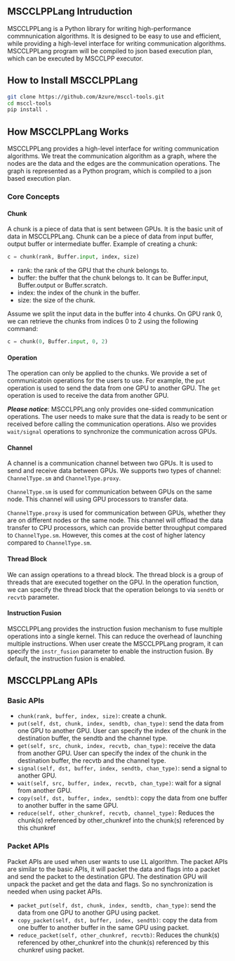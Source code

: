 ## MSCCLPPLang Intruduction
MSCCLPPLang is a Python library for writing high-performance commnunication algorithms. It is designed to be easy to use and efficient, while providing a high-level interface for writing communication algorithms. MSCCLPPLang program will be compiled to json based execution plan, which can be executed by MSCCLPP executor.

## How to Install MSCCLPPLang
```bash
git clone https://github.com/Azure/msccl-tools.git
cd msccl-tools
pip install .
```

## How MSCCLPPLang Works
MSCCLPPLang provides a high-level interface for writing communication algorithms. We treat the communication algorithm as a graph, where the nodes are the data and the edges are the communication operations. The graph is represented as a Python program, which is compiled to a json based execution plan.

### Core Concepts

#### Chunk
A chunk is a piece of data that is sent between GPUs. It is the basic unit of data in MSCCLPPLang. Chunk can be a piece of data from input buffer, output buffer or intermediate buffer.
Example of creating a chunk:
```python
c = chunk(rank, Buffer.input, index, size)
```
- rank: the rank of the GPU that the chunk belongs to.
- buffer: the buffer that the chunk belongs to. It can be Buffer.input, Buffer.output or Buffer.scratch.
- index: the index of the chunk in the buffer.
- size: the size of the chunk.

Assume we split the input data in the buffer into 4 chunks. On GPU rank 0, we can retrieve the chunks from indices 0 to 2 using the following command:
```python
c = chunk(0, Buffer.input, 0, 2)
```

#### Operation
The operation can only be applied to the chunks. We provide a set of communicatoin operations for the users to use. For example, the `put` operation is used to send the data from one GPU to another GPU. The `get` operation is used to receive the data from another GPU.

***Please notice***: MSCCLPPLang only provides one-sided communication operations. The user needs to make sure that the data is ready to be sent or received before calling the communication operations. Also we provides `wait/signal` operations to synchronize the communication across GPUs.

#### Channel
A channel is a communication channel between two GPUs. It is used to send and receive data between GPUs. We supports two types of channel: `ChannelType.sm` and `ChannelType.proxy`.

`ChannelType.sm` is used for communication between GPUs on the same node. This channel will using GPU processors to transfer data.

`ChannelType.proxy` is used for communication between GPUs, whether they are on different nodes or the same node. This channel will offload the data transfer to CPU processors, which can provide better throughput compared to `ChannelType.sm`. However, this comes at the cost of higher latency compared to `ChannelType.sm`.

#### Thread Block

We can assign operations to a thread block. The thread block is a group of threads that are executed together on the GPU. In the operation function, we can specify the thread block that the operation belongs to via `sendtb` or `recvtb` parameter.

#### Instruction Fusion
MSCCLPPLang provides the instruction fusion mechanism to fuse multiple operations into a single kernel. This can reduce the overhead of launching multiple instructions. When user create the MSCCLPPLang program, it can specify the `instr_fusion` parameter to enable the instruction fusion. By default, the instruction fusion is enabled.

## MSCCLPPLang APIs

### Basic APIs
- `chunk(rank, buffer, index, size)`: create a chunk.
- `put(self, dst, chunk, index, sendtb, chan_type)`: send the data from one GPU to another GPU. User can specify the index of the chunk in the destination buffer, the sendtb and the channel type.
- `get(self, src, chunk, index, recvtb, chan_type)`: receive the data from another GPU. User can specify the index of the chunk in the destination buffer, the recvtb and the channel type.
- `signal(self, dst, buffer, index, sendtb, chan_type)`: send a signal to another GPU.
- `wait(self, src, buffer, index, recvtb, chan_type)`: wait for a signal from another GPU.
- `copy(self, dst, buffer, index, sendtb)`: copy the data from one buffer to another buffer in the same GPU.
- `reduce(self, other_chunkref, recvtb, channel_type)`: Reduces the chunk(s) referenced by other_chunkref into the chunk(s) referenced by this chunkref

### Packet APIs
Packet APIs are used when user wants to use LL algorithm. The packet APIs are similar to the basic APIs, it will packet the data and flags into a packet and send the packet to the destination GPU. The destination GPU will unpack the packet and get the data and flags. So no synchronization is needed when using packet APIs.
- `packet_put(self, dst, chunk, index, sendtb, chan_type)`: send the data from one GPU to another GPU using packet.
- `copy_packet(self, dst, buffer, index, sendtb)`: copy the data from one buffer to another buffer in the same GPU using packet.
- `reduce_packet(self, other_chunkref, recvtb)`: Reduces the chunk(s) referenced by other_chunkref into the chunk(s) referenced by this chunkref using packet.
